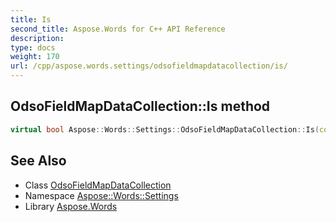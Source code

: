```yaml
---
title: Is
second_title: Aspose.Words for C++ API Reference
description: 
type: docs
weight: 170
url: /cpp/aspose.words.settings/odsofieldmapdatacollection/is/
---
```

## OdsoFieldMapDataCollection::Is method




```cpp
virtual bool Aspose::Words::Settings::OdsoFieldMapDataCollection::Is(const System::TypeInfo &target) const override
```

## See Also

* Class [OdsoFieldMapDataCollection](../)
* Namespace [Aspose::Words::Settings](../../)
* Library [Aspose.Words](../../../)
